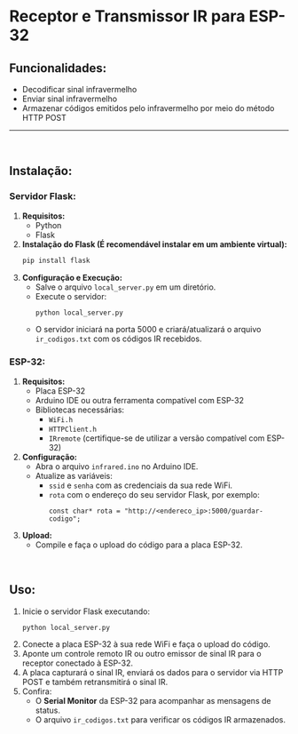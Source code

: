 
# Receptor e Transmissor IR para ESP-32

## Funcionalidades:
- Decodificar sinal infravermelho
- Enviar sinal infravermelho
- Armazenar códigos emitidos pelo infravermelho por meio do método HTTP POST

---

<br>

## Instalação:

### Servidor Flask:
1. **Requisitos:**
   - Python
   - Flask
2. **Instalação do Flask (É recomendável instalar em um ambiente virtual):**
   ```bash
   pip install flask
   ```
3. **Configuração e Execução:**
   - Salve o arquivo `local_server.py` em um diretório.
   - Execute o servidor:
     ```bash
     python local_server.py
     ```
   - O servidor iniciará na porta 5000 e criará/atualizará o arquivo `ir_codigos.txt` com os códigos IR recebidos.

### ESP-32:
1. **Requisitos:**
   - Placa ESP-32
   - Arduino IDE ou outra ferramenta compatível com ESP-32
   - Bibliotecas necessárias:
     - `WiFi.h`
     - `HTTPClient.h`
     - `IRremote` (certifique-se de utilizar a versão compatível com ESP-32)
2. **Configuração:**
   - Abra o arquivo `infrared.ino` no Arduino IDE.
   - Atualize as variáveis:
     - `ssid` e `senha` com as credenciais da sua rede WiFi.
     - `rota` com o endereço do seu servidor Flask, por exemplo:
       ```
       const char* rota = "http://<endereco_ip>:5000/guardar-codigo";
       ```
3. **Upload:**
   - Compile e faça o upload do código para a placa ESP-32.

<br>

## Uso:
1. Inicie o servidor Flask executando:
   ```bash
   python local_server.py
   ```
2. Conecte a placa ESP-32 à sua rede WiFi e faça o upload do código.
3. Aponte um controle remoto IR ou outro emissor de sinal IR para o receptor conectado à ESP-32.
4. A placa capturará o sinal IR, enviará os dados para o servidor via HTTP POST e também retransmitirá o sinal IR.
5. Confira:
   - O **Serial Monitor** da ESP-32 para acompanhar as mensagens de status.
   - O arquivo `ir_codigos.txt` para verificar os códigos IR armazenados.